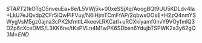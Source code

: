 $START$21kOTqO5nveuEa+8e/L5VWj5k+00xeSSjXq/AoogBQt9UU5KDLdv4Ia+LkU7eJQvdp2CFr5iQwPIFVuy/N6iHjmTCmFfAP/2qbwsOOsE+H2zQ4nmYSWygVsM5gz0ajna3cPK2kfmtIL4keevLRKCatI+uRCXkiyamf0nvY9VOyfmlQ3D2p6cXceDMS/L3KK6ne/tKsPVLn4M1wPK6SDbsn6YdujbTSPWK2a3y62gQ3M=$END$